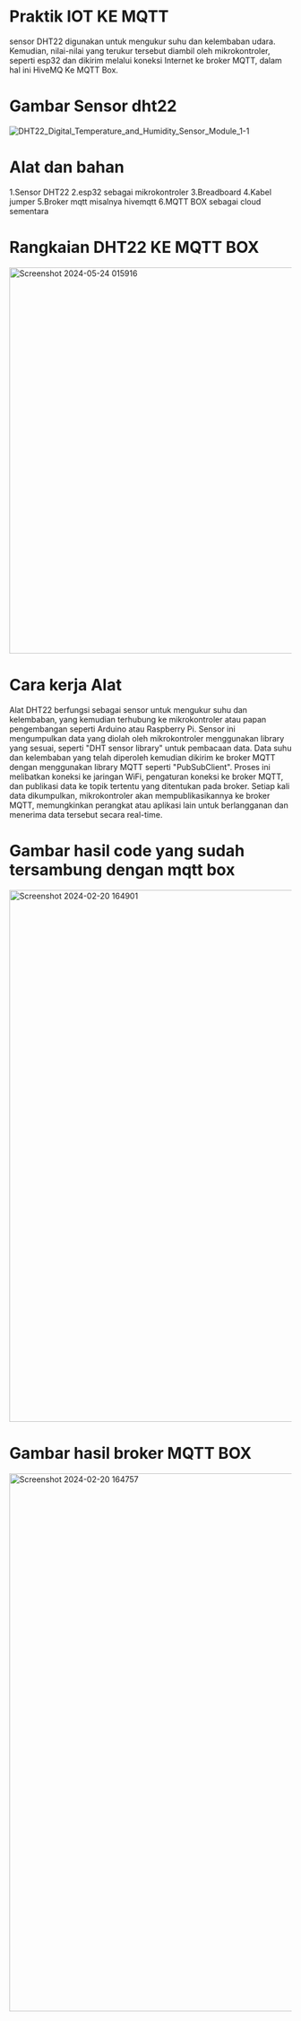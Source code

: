 # Praktik IOT KE MQTT 
sensor DHT22 digunakan untuk mengukur suhu dan kelembaban udara. Kemudian, nilai-nilai yang terukur tersebut diambil oleh mikrokontroler, seperti esp32 dan dikirim melalui koneksi Internet ke broker MQTT, dalam hal ini HiveMQ Ke MQTT Box.
# Gambar Sensor dht22
![DHT22_Digital_Temperature_and_Humidity_Sensor_Module_1-1](https://github.com/RizalRamdhani/Projek-MQTT/assets/106525434/9993b95c-4d59-4075-bf03-c2eb95582986)

# Alat dan bahan 
1.Sensor DHT22
2.esp32 sebagai mikrokontroler
3.Breadboard 
4.Kabel jumper 
5.Broker mqtt misalnya hivemqtt
6.MQTT BOX sebagai cloud sementara
# Rangkaian DHT22 KE MQTT BOX
<img width="689" alt="Screenshot 2024-05-24 015916" src="https://github.com/RizalRamdhani/Projek-MQTT/assets/106525434/ac658f4a-03f3-4fb0-b234-ec19a0ebb48e">

# Cara kerja Alat
Alat DHT22 berfungsi sebagai sensor untuk mengukur suhu dan kelembaban, yang kemudian terhubung ke mikrokontroler atau papan pengembangan seperti Arduino atau Raspberry Pi. Sensor ini mengumpulkan data yang diolah oleh mikrokontroler menggunakan library yang sesuai, seperti "DHT sensor library" untuk pembacaan data. Data suhu dan kelembaban yang telah diperoleh kemudian dikirim ke broker MQTT dengan menggunakan library MQTT seperti "PubSubClient". Proses ini melibatkan koneksi ke jaringan WiFi, pengaturan koneksi ke broker MQTT, dan publikasi data ke topik tertentu yang ditentukan pada broker. Setiap kali data dikumpulkan, mikrokontroler akan mempublikasikannya ke broker MQTT, memungkinkan perangkat atau aplikasi lain untuk berlangganan dan menerima data tersebut secara real-time.
# Gambar hasil code yang sudah tersambung dengan mqtt box
<img width="949" alt="Screenshot 2024-02-20 164901" src="https://github.com/RizalRamdhani/Projek-MQTT/assets/106525434/86291d0b-26cb-44ac-9997-0a35f3564605">

# Gambar hasil broker MQTT BOX
<img width="960" alt="Screenshot 2024-02-20 164757" src="https://github.com/RizalRamdhani/Projek-MQTT/assets/106525434/c8614bf3-c28c-4043-b219-b133c823194f">






